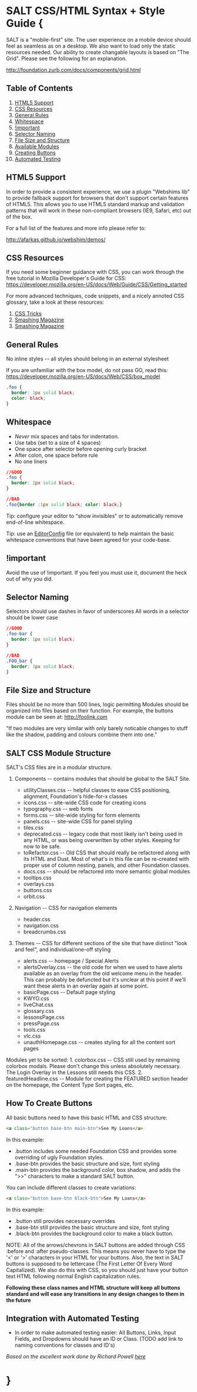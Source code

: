 SALT CSS/HTML Syntax + Style Guide {
==================

SALT is a "mobile-first" site.  The user experience on a mobile device should feel as seamless as on a desktop.  We also want to load only the static resources needed.
Our ability to create changable layouts is based on "The Grid".  Please see the following for an explanation.

http://foundation.zurb.com/docs/components/grid.html

## <a name='TOC'>Table of Contents</a>

  1. [HTML5 Support](#html5)
  2. [CSS Resources](#resources)
  3. [General Rules](#general)
  4. [Whitespace](#whitespace)
  5. [!important](#important)
  6. [Selector Naming](#naming)
  7. [File Size and Structure](#structure)
  8. [Available Modules](#modules)
  9. [Creating Buttons](#buttons)
  10. [Automated Testing](#testing)

## <a name='html5'>HTML5 Support</a>

In order to provide a consistent experience, we use a plugin "Webshims lib" to provide fallback support for browsers that don't support certain features of HTML5. This allows you to use HTML5 standard markup and validation patterns that will work in these non-compliant browsers (IE9, Safari, etc) out of the box.

For a full list of the features and more info please refer to:

http://afarkas.github.io/webshim/demos/

## <a name='resources'>CSS Resources</a>

If you need some beginner guidance with CSS, you can work through the free tutorial in Mozilla Developer's Guide for CSS:
<a href="https://developer.mozilla.org/en-US/docs/Web/Guide/CSS/Getting_started">https://developer.mozilla.org/en-US/docs/Web/Guide/CSS/Getting_started</a>

For more advanced techniques, code snippets, and a nicely annoted CSS glossary, take a look at these resources:
1. <a href="css-tricks.com">CSS Tricks</a>
2. <a href="http://www.smashingmagazine.com/tag/css/">Smashing Magazine</a>
3. <a href="http://www.smashingmagazine.com/tag/css/">Smashing Magazine</a>

## <a name='general'>General Rules</a>

No inline styles -- all styles should belong in an external stylesheet

If you are unfamiliar with the box model, do not pass GO, read this: https://developer.mozilla.org/en-US/docs/Web/CSS/box_model


```css
.foo {
  border: 1px solid black;
  color: black;
}
```

## <a name='whitespace'>Whitespace</a>

* _Never_ mix spaces and tabs for indentation.
* Use tabs (set to a size of 4 spaces)
* One space after selector before opening curly bracket
* After colon, one space before rule
* No one liners

```css
//GOOD
.foo {
  border: 1px solid black;
}

//BAD
.foo{border :1px solid black; color: black;}
```

Tip: configure your editor to "show invisibles" or to automatically remove
end-of-line whitespace.

Tip: use an [EditorConfig](http://editorconfig.org/) file (or equivalent) to
help maintain the basic whitespace conventions that have been agreed for your
code-base.

## <a name='important'>!important</a>
Avoid the use of !important.  If you feel you must use it, document the heck out of why you did.

## <a name='naming'>Selector Naming</a>

Selectors should use dashes in favor of underscores
All words in a selector should be lower case

```css
//GOOD
.foo-bar {
  border: 1px solid black;
}

//BAD
.FOO_bar {
  border: 1px solid black;
}
```

## <a name='structure'>File Size and Structure</a>
Files should be no more than 500 lines, logic permitting
Modules should be organized into files based on their function.
For example, the buttons module can be seen at: http://foolink.com

"If two modules are very similar with only barely noticable changes to stuff like the shadow, padding and colours combine them into one."


## <a name='modules'>SALT CSS Module Structure</a>

  SALT's CSS files are in a modular structure.


  1. Components -- contains modules that should be global to the SALT Site.
      * utilityClasses.css -- helpful classes to ease CSS positioning, alignment, Foundation's hide-for-x classes
      * icons.css -- site-wide CSS code for creating icons
      * typography.css -- web fonts
      * forms.css -- site-wide styling for form elements
      * panels.css -- site-wide CSS for panel styling
      * tiles.css
      * deprecated.css -- legacy code that most likely isn't being used in any HTML, or was being overwritten by other styles. Keeping for now to be safe.
      * toRefactor.css -- Old CSS that should really be refactored along with its HTML and Dust. Most of what's in this file can be re-created with proper use of column nesting, panels, and other Foundation classes.
      * docs.css -- should be refactored into more semantic global modules
      * tooltips.css
      * overlays.css
      * buttons.css
      * orbit.css

  3. Navigation -- CSS for navigation elements
      * header.css
      * navigation.css
      * breadcrumbs.css
  
  5. Themes -- CSS for different sections of the site that have distinct "look and feel", and individual/one-off styling
      * alerts.css -- homepage / Special Alerts
      * alertsOverlay.css -- the old code for when we used to have alerts available as an overlay from the old welcome menu in the header. This can probably be defuncted but it's unclear at this point if we'll want these alerts in an overlay again at some point.
      * basicPage.css -- Default page styling
      * KWYO.css
      * liveChat.css
      * glossary.css
      * lessonsPage.css
      * pressPage.css
      * tools.css
      * vlc.css
      * unauthHomepage.css -- creates styling for all the content sort pages

  Modules yet to be sorted:
    1. colorbox.css -- CSS still used by remaining colorbox modals. Please don't change this unless absolutely necessary. The Login Overlay in the Lessons still needs this CSS.
    2. featuredHeadline.css -- Module for creating the FEATURED section header on the homepage, the Content Type Sort pages, etc.

  

## <a name='buttons'>How To Create Buttons</a>

All basic buttons need to have this basic HTML and CSS structure:

```html
<a class="button base-btn main-btn">See My Loans</a>
```

In this example:
  * .button includes some needed Foundation CSS and provides some overriding of ugly Foundation styles. 
  * .base-btn provides the basic structure and size, font styling
  * .main-btn provides the background color, box shadow, and adds the ">>" characters to make a standard SALT button.

You can include different classes to create variations:
```html
<a class="button base-btn black-btn">See My Loans</a>
```

In this example:
  * .button still provides necessary overrides
  * .base-btn still provides the basic structure and size, font styling
  * .black-btn provides the background color to make a black button.

NOTE: All of the arrows/chevrons in SALT buttons are added through CSS :before and :after pseudo-classes. This means you never have to type the '&lt;' or '&gt;' characters in your HTML for your buttons. Also, the text in SALT buttons is supposed to be lettercase (The First Letter Of Every Word Capitalized). We also do this with CSS, so you should just have your button text HTML following normal English capitalization rules.

**Following these class names and HTML structure will keep all buttons standard and will ease any transitions in any design changes to them in the future**


## <a name='testing'>Integration with Automated Testing</a>
  * In order to make automated testing easier:
    All Buttons, Links, Input Fields, and Dropdowns should have an ID or Class. (TODO add link to naming conventions for classes and ID's)

*Based on the excellent work done by Richard Powell [here](https://github.com/byrichardpowell/CSS-Style)*

}
=

